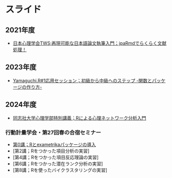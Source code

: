 # スライド

## 2021年度

+ [日本心理学会TWS;再現可能な日本語論文執筆入門；jpaRmdでらくらく文献処理！](JPA2021_jpaRmdCitation/JPA_citation.html)

## 2023年度

+ [Yamaguchi.R#1応用セッション；初級から中級へのステップ -関数とパッケージの作り方-](YamaguchiR001/YamaguchiR001.html)

## 2024年度

+ [同志社大学心理学部特別講義；Rによる心理ネットワーク分析入門](PsychNetwork20240708/NetworkPsychometriks.html)

### 行動計量学会・第27回春の合宿セミナー

+ [第0講；Rとexametrikaパッケージの導入](BMS2027spring/chap0_introduction.html)
+ [第2講；Rをつかった項目分析の実習]
+ [第4講；Rをつかった項目反応理論の実習]
+ [第6講；Rをつかった潜在ランク分析の実習]
+ [第8講；Rを使ったバイクラスタリングの実習]


